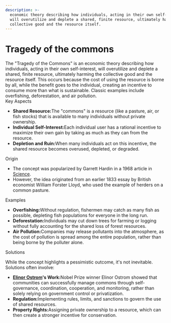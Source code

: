 ```yaml
---
description: >-
  economic theory describing how individuals, acting in their own self-interest,
  will overutilize and deplete a shared, finite resource, ultimately harming the
  collective good and the resource itself.
---
```


# Tragedy of the commons

The "Tragedy of the Commons" is an economic theory describing how individuals, acting in their own self-interest, will overutilize and deplete a shared, finite resource, ultimately harming the collective good and the resource itself. This occurs because the cost of using the resource is borne by all, while the benefit goes to the individual, creating an incentive to consume more than what is sustainable. Classic examples include overfishing, deforestation, and air pollution.\
&#x20;Key Aspects

* **Shared Resource:**&#x54;he "commons" is a resource (like a pasture, air, or fish stocks) that is available to many individuals without private ownership.&#x20;
* **Individual Self-Interest:**&#x45;ach individual user has a rational incentive to maximize their own gain by taking as much as they can from the resource.&#x20;
* **Depletion and Ruin:**&#x57;hen many individuals act on this incentive, the shared resource becomes overused, depleted, or degraded.&#x20;

Origin

* The concept was popularized by Garrett Hardin in a 1968 article in [Science](https://www.google.com/search?sca_esv=24998f3a4070201e\&rlz=1C5CHFA_enSG951SG953\&sxsrf=AE3TifMPT1-IQJat4y_849aeJfYaoMF8MA%3A1756732344594\&q=Science\&sa=X\&ved=2ahUKEwjKufX60bePAxU6xDgGHWdlOa0QxccNegUIqQEQAQ\&mstk=AUtExfCkrK5JY_CbiL5fqGif3ahbc8dR0k5QmMw-U0zbkOvVuBpGCuy5stbrKm7D0TbqHS-Lbh_y7qh6eMHoYs7dPfJ5TTm4HP2UYwPu-7SAtZZVziF9VH_UjO97j72i_-_pb0sjL8MsyFLnkQJmgTezbM0ZFrKsxT_UK4cMxP6NdswriP4T1pizKU9RFVZVFN8bws4T1v7zYwj19qUCJPngcE4fxrbTtIX8pohyxrkHlad0gpwZS9rYb3ElRnE-gyxi0p73HlcJVRcT3i0BRVnyvbQG\&csui=3).&#x20;
* However, the idea originated from an earlier 1833 essay by British economist William Forster Lloyd, who used the example of herders on a common pasture.&#x20;

Examples

* **Overfishing:**&#x57;ithout regulation, fishermen may catch as many fish as possible, depleting fish populations for everyone in the long run.&#x20;
* **Deforestation:**&#x49;ndividuals may cut down trees for farming or logging without fully accounting for the shared loss of forest resources.&#x20;
* **Air Pollution:**&#x43;ompanies may release pollutants into the atmosphere, as the cost of pollution is spread among the entire population, rather than being borne by the polluter alone.&#x20;

Solutions

While the concept highlights a pessimistic outcome, it's not inevitable. Solutions often involve:&#x20;

* [**Elinor Ostrom**](https://www.google.com/search?sca_esv=24998f3a4070201e\&rlz=1C5CHFA_enSG951SG953\&sxsrf=AE3TifMPT1-IQJat4y_849aeJfYaoMF8MA%3A1756732344594\&q=Elinor+Ostrom\&sa=X\&ved=2ahUKEwjKufX60bePAxU6xDgGHWdlOa0QxccNegUIkwEQAQ\&mstk=AUtExfCkrK5JY_CbiL5fqGif3ahbc8dR0k5QmMw-U0zbkOvVuBpGCuy5stbrKm7D0TbqHS-Lbh_y7qh6eMHoYs7dPfJ5TTm4HP2UYwPu-7SAtZZVziF9VH_UjO97j72i_-_pb0sjL8MsyFLnkQJmgTezbM0ZFrKsxT_UK4cMxP6NdswriP4T1pizKU9RFVZVFN8bws4T1v7zYwj19qUCJPngcE4fxrbTtIX8pohyxrkHlad0gpwZS9rYb3ElRnE-gyxi0p73HlcJVRcT3i0BRVnyvbQG\&csui=3)**'s Work:**&#x4E;obel Prize winner Elinor Ostrom showed that communities can successfully manage commons through self-governance, coordination, cooperation, and monitoring, rather than solely relying on government control or privatization.&#x20;
* **Regulation:**&#x49;mplementing rules, limits, and sanctions to govern the use of shared resources.&#x20;
* **Property Rights:**&#x41;ssigning private ownership to a resource, which can then create a stronger incentive for conservation.&#x20;
